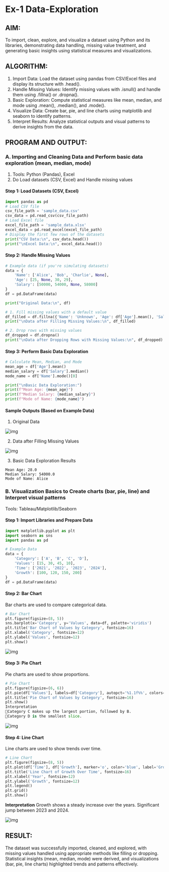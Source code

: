 # Ex-1 Data-Exploration
## AIM:
To import, clean, explore, and visualize a dataset using Python and its libraries, demonstrating data handling, missing value treatment, and generating basic insights using statistical measures and visualizations.

## ALGORITHM:
1. Import Data: Load the dataset using pandas from CSV/Excel files and display its structure with .head().
2. Handle Missing Values: Identify missing values with .isnull() and handle them using .fillna() or .dropna().
3. Basic Exploration: Compute statistical measures like mean, median, and mode using .mean(), .median(), and .mode().
4. Visualize Data: Create bar, pie, and line charts using matplotlib and seaborn to identify patterns.
5. Interpret Results: Analyze statistical outputs and visual patterns to derive insights from the data.
## PROGRAM AND OUTPUT:
### A. Importing and Cleaning Data and Perform basic data exploration (mean, median, mode)
1. Tools: Python (Pandas), Excel
2. Do Load datasets (CSV, Excel) and Handle missing values

#### Step 1: Load Datasets (CSV, Excel)
```py
import pandas as pd
# Load CSV file
csv_file_path = 'sample_data.csv'
csv_data = pd.read_csv(csv_file_path)
# Load Excel file
excel_file_path = 'sample_data.xlsx'
excel_data = pd.read_excel(excel_file_path)
# Display the first few rows of the datasets
print("CSV Data:\n", csv_data.head())
print("\nExcel Data:\n", excel_data.head())
```
#### Step 2: Handle Missing Values
```py
# Example data (if you're simulating datasets)
data = {
    'Name': ['Alice', 'Bob', 'Charlie', None],
    'Age': [25, None, 30, 29],
    'Salary': [50000, 54000, None, 58000]
}
df = pd.DataFrame(data)

print("Original Data:\n", df)

# 1. Fill missing values with a default value
df_filled = df.fillna({'Name': 'Unknown', 'Age': df['Age'].mean(), 'Salary': df['Salary'].median()})
print("\nData after Filling Missing Values:\n", df_filled)

# 2. Drop rows with missing values
df_dropped = df.dropna()
print("\nData after Dropping Rows with Missing Values:\n", df_dropped)
```
#### Step 3: Perform Basic Data Exploration
```py
# Calculate Mean, Median, and Mode
mean_age = df['Age'].mean()
median_salary = df['Salary'].median()
mode_name = df['Name'].mode()[0]

print("\nBasic Data Exploration:")
print(f"Mean Age: {mean_age}")
print(f"Median Salary: {median_salary}")
print(f"Mode of Name: {mode_name}")
```
#### Sample Outputs (Based on Example Data)
1. Original Data

![img](ba1.png)

2. Data after Filling Missing Values

![img](ba2.png)

3. Basic Data Exploration Results
```
Mean Age: 28.0
Median Salary: 54000.0
Mode of Name: Alice
```
### B. Visualization Basics to Create charts (bar, pie, line) and Interpret visual patterns
Tools: Tableau/Matplotlib/Seaborn

#### Step 1: Import Libraries and Prepare Data
```py
import matplotlib.pyplot as plt
import seaborn as sns
import pandas as pd

# Example Data
data = {
    'Category': ['A', 'B', 'C', 'D'],
    'Values': [15, 30, 45, 10],
    'Time': ['2021', '2022', '2023', '2024'],
    'Growth': [100, 120, 150, 200]
}
df = pd.DataFrame(data)
```
#### Step 2: Bar Chart
Bar charts are used to compare categorical data.
```py
# Bar Chart
plt.figure(figsize=(8, 5))
sns.barplot(x='Category', y='Values', data=df, palette='viridis')
plt.title('Bar Chart of Values by Category', fontsize=16)
plt.xlabel('Category', fontsize=12)
plt.ylabel('Values', fontsize=12)
plt.show()
```
![img](ba3.png)

#### Step 3: Pie Chart
Pie charts are used to show proportions.
```py
# Pie Chart
plt.figure(figsize=(6, 6))
plt.pie(df['Values'], labels=df['Category'], autopct='%1.1f%%', colors=['gold', 'skyblue', 'lightgreen', 'pink'])
plt.title('Pie Chart of Values by Category', fontsize=16)
plt.show()
Interpretation
Category C makes up the largest portion, followed by B.
Category D is the smallest slice.
```
![img](ba4.png)

#### Step 4: Line Chart
Line charts are used to show trends over time.
```py
# Line Chart
plt.figure(figsize=(8, 5))
plt.plot(df['Time'], df['Growth'], marker='o', color='blue', label='Growth Over Time')
plt.title('Line Chart of Growth Over Time', fontsize=16)
plt.xlabel('Year', fontsize=12)
plt.ylabel('Growth', fontsize=12)
plt.legend()
plt.grid()
plt.show()
```
<b>Interpretation</b>
Growth shows a steady increase over the years.
Significant jump between 2023 and 2024.

![img](ba5.png)

## RESULT: 
The dataset was successfully imported, cleaned, and explored, with missing values handled using appropriate methods like filling or dropping. Statistical insights (mean, median, mode) were derived, and visualizations (bar, pie, line charts) highlighted trends and patterns effectively.

